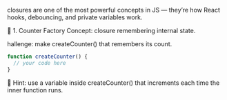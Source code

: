 closures are one of the most powerful concepts in JS — they’re how React hooks, debouncing, and private variables work.

🥉 1. Counter Factory
Concept: closure remembering internal state.

hallenge: make createCounter() that remembers its count.
```js
function createCounter() {
  // your code here
}
```

🧠 Hint: use a variable inside createCounter() that increments each time the inner function runs.
